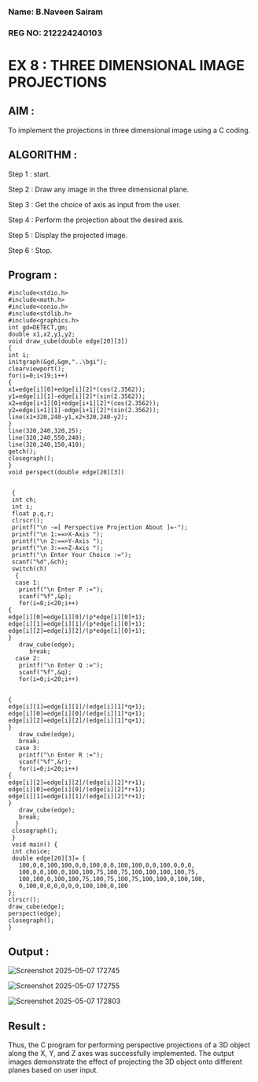 ### Name: B.Naveen Sairam
### REG NO: 212224240103

# EX 8 : THREE DIMENSIONAL IMAGE PROJECTIONS
## AIM :
To implement the projections in three dimensional image using a C coding.

## ALGORITHM :

   Step 1 : start.

   Step 2 : Draw any image in the three dimensional plane.

   Step 3 : Get the choice of axis as input from the user.

   Step 4 : Perform the projection about the desired axis.

   Step 5 : Display the projected image.

   Step 6 : Stop.

## Program :

    #include<stdio.h> 
    #include<math.h> 
    #include<conio.h> 
    #include<stdlib.h> 
    #include<graphics.h> 
    int gd=DETECT,gm;     
    double x1,x2,y1,y2; 
    void draw_cube(double edge[20][3]) 
    { 
    int i; 
    initgraph(&gd,&gm,"..\bgi"); 
    clearviewport(); 
    for(i=0;i<19;i++) 
    { 
    x1=edge[i][0]+edge[i][2]*(cos(2.3562)); 
    y1=edge[i][1]-edge[i][2]*(sin(2.3562)); 
    x2=edge[i+1][0]+edge[i+1][2]*(cos(2.3562));     
    y2=edge[i+1][1]-edge[i+1][2]*(sin(2.3562)); 
    line(x1+320,240-y1,x2+320,240-y2);     
    } 
    line(320,240,320,25); 
    line(320,240,550,240); 
    line(320,240,150,410); 
    getch(); 
    closegraph();     
    } 
    void perspect(double edge[20][3]) 
 
 
     { 
     int ch; 
     int i; 
     float p,q,r; 
     clrscr(); 
     printf("\n -=[ Perspective Projection About ]=-"); 
     printf("\n 1:==>X-Axis "); 
     printf("\n 2:==>Y-Axis "); 
     printf("\n 3:==>Z-Axis "); 
     printf("\n Enter Your Choice :="); 
     scanf("%d",&ch); 
     switch(ch) 
      { 
      case 1: 
       printf("\n Enter P :="); 
       scanf("%f",&p); 
       for(i=0;i<20;i++) 
    { 
    edge[i][0]=edge[i][0]/(p*edge[i][0]+1); 
    edge[i][1]=edge[i][1]/(p*edge[i][0]+1); 
    edge[i][2]=edge[i][2]/(p*edge[i][0]+1); 
    } 
       draw_cube(edge); 
          break; 
      case 2: 
       printf("\n Enter Q :="); 
       scanf("%f",&q); 
       for(i=0;i<20;i++) 
 
 
    { 
    edge[i][1]=edge[i][1]/(edge[i][1]*q+1); 
    edge[i][0]=edge[i][0]/(edge[i][1]*q+1); 
    edge[i][2]=edge[i][2]/(edge[i][1]*q+1); 
    } 
       draw_cube(edge); 
       break; 
      case 3: 
       printf("\n Enter R :="); 
       scanf("%f",&r); 
       for(i=0;i<20;i++) 
    { 
    edge[i][2]=edge[i][2]/(edge[i][2]*r+1); 
    edge[i][0]=edge[i][0]/(edge[i][2]*r+1); 
    edge[i][1]=edge[i][1]/(edge[i][2]*r+1); 
    } 
       draw_cube(edge); 
       break; 
      } 
     closegraph(); 
     } 
     void main() { 
     int choice; 
     double edge[20][3]= { 
       100,0,0,100,100,0,0,100,0,0,100,100,0,0,100,0,0,0, 
       100,0,0,100,0,100,100,75,100,75,100,100,100,100,75, 
       100,100,0,100,100,75,100,75,100,75,100,100,0,100,100, 
       0,100,0,0,0,0,0,0,100,100,0,100 
    }; 
    clrscr(); 
    draw_cube(edge); 
    perspect(edge); 
    closegraph(); 
    }

## Output :

![Screenshot 2025-05-07 172745](https://github.com/user-attachments/assets/b8fc799f-c095-4d30-b76f-0c765d5b8775)

![Screenshot 2025-05-07 172755](https://github.com/user-attachments/assets/50e47664-cdbc-4b3e-9ada-884a6e89d7d9)

![Screenshot 2025-05-07 172803](https://github.com/user-attachments/assets/4408ec99-09cd-4b8a-b015-33f45d56cc9a)

## Result :
Thus, the C program for performing perspective projections of a 3D object along the X, Y, and Z axes was successfully implemented. The output images demonstrate the effect of projecting the 3D object onto different planes based on user input.

